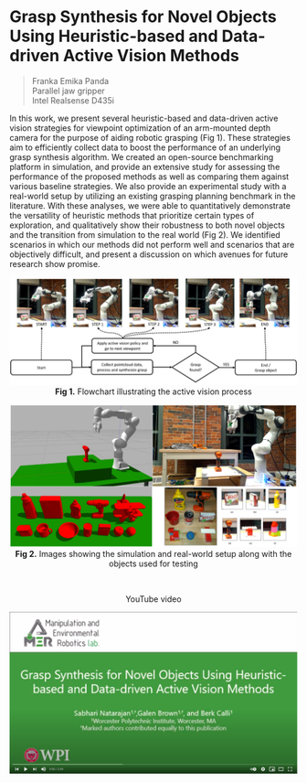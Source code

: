 # Grasp Synthesis for Novel Objects Using Heuristic-based and Data-driven Active Vision Methods
> Franka Emika Panda <br>
> Parallel jaw gripper <br>
> Intel Realsense D435i <br>

In this work, we present several heuristic-based and data-driven active vision strategies for viewpoint optimization of an arm-mounted depth camera for the purpose of aiding robotic grasping (Fig 1). These strategies aim to efficiently collect data to boost the performance of an underlying grasp synthesis algorithm. We created an open-source benchmarking platform in simulation, and provide an extensive study for assessing the performance of the proposed methods as well as comparing them against various baseline strategies. We also provide an experimental study with a real-world setup by utilizing an existing grasping planning benchmark in the literature. With these analyses, we were able to quantitatively demonstrate the versatility of heuristic methods that prioritize certain types of exploration, and qualitatively show their robustness to both novel objects and the transition from simulation to the real world (Fig 2). We identified scenarios in which our methods did not perform well and scenarios that are objectively difficult, and present a discussion on which avenues for future research show promise. <br>

<center>

![](/figures/fig_Intro.png)
**Fig 1.** Flowchart illustrating the active vision process

![](/figures/fig_SimVsReal.png)
**Fig 2.** Images showing the simulation and real-world setup along with the objects used for testing

<br>

YouTube video

[![](/figures/fig_YoutubeVideo_Thumbnail.png)](https://youtu.be/S4s_JRCgqFI)

</center>


